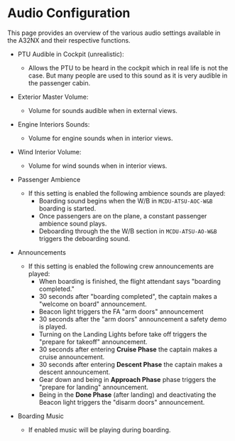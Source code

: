 # Audio Configuration

This page provides an overview of the various audio settings available in the A32NX and their respective functions.

- PTU Audible in Cockpit (unrealistic):
    - Allows the PTU to be heard in the cockpit which in real life is not the case. But many people are used to this sound as it is very audible in the passenger cabin.

- Exterior Master Volume:
    - Volume for sounds audible when in external views.

- Engine Interiors Sounds:
    - Volume for engine sounds when in interior views.

- Wind Interior Volume:
    - Volume for wind sounds when in interior views.

- Passenger Ambience
    - If this setting is enabled the following ambience sounds are played:
        - Boarding sound begins when the W/B in `MCDU-ATSU-AOC-W&B` boarding is started.
        - Once passengers are on the plane, a constant passenger ambience sound plays.
        - Deboarding through the the W/B section in `MCDU-ATSU-AO-W&B` triggers the deboarding sound.

- Announcements
    - If this setting is enabled the following crew announcements are played:
        - When boarding is finished, the flight attendant says "boarding completed."
        - 30 seconds after "boarding completed", the captain makes a "welcome on board" announcement.
        - Beacon light triggers the FA "arm doors" announcement
        - 30 seconds after the "arm doors" announcement a safety demo is played.
        - Turning on the Landing Lights before take off triggers the "prepare for takeoff" announcement.
        - 30 seconds after entering **Cruise Phase** the captain makes a cruise announcement.
        - 30 seconds after entering **Descent Phase** the captain makes a descent announcement.
        - Gear down and being in **Approach Phase** phase triggers the "prepare for landing" announcement.
        - Being in the **Done Phase** (after landing) and deactivating the Beacon light triggers the "disarm doors" announcement.

- Boarding Music
    - If enabled music will be playing during boarding.